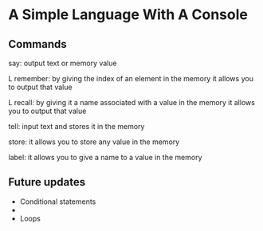 # A Simple Language With A Console

## Commands
say: output text or memory value

  L remember: by giving the index of an element in the memory it allows you to output that value
  
  L recall: by giving it a name associated with a value in the memory it allows you to output that value
  
tell: input text and stores it in the memory

store: it allows you to store any value in the memory

label: it allows you to give a name to a value in the memory

## Future updates
* Conditional statements
* 
* Loops
